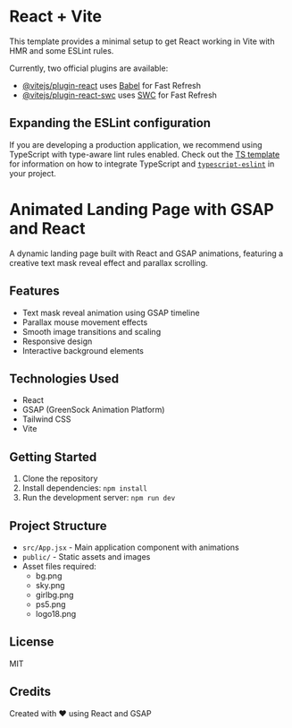# React + Vite

This template provides a minimal setup to get React working in Vite with HMR and some ESLint rules.

Currently, two official plugins are available:

- [@vitejs/plugin-react](https://github.com/vitejs/vite-plugin-react/blob/main/packages/plugin-react) uses [Babel](https://babeljs.io/) for Fast Refresh
- [@vitejs/plugin-react-swc](https://github.com/vitejs/vite-plugin-react/blob/main/packages/plugin-react-swc) uses [SWC](https://swc.rs/) for Fast Refresh

## Expanding the ESLint configuration

If you are developing a production application, we recommend using TypeScript with type-aware lint rules enabled. Check out the [TS template](https://github.com/vitejs/vite/tree/main/packages/create-vite/template-react-ts) for information on how to integrate TypeScript and [`typescript-eslint`](https://typescript-eslint.io) in your project.

# Animated Landing Page with GSAP and React

A dynamic landing page built with React and GSAP animations, featuring a creative text mask reveal effect and parallax scrolling.

## Features

- Text mask reveal animation using GSAP timeline
- Parallax mouse movement effects
- Smooth image transitions and scaling
- Responsive design
- Interactive background elements

## Technologies Used

- React
- GSAP (GreenSock Animation Platform)
- Tailwind CSS
- Vite

## Getting Started

1. Clone the repository
2. Install dependencies:
```npm install```
3. Run the development server:
```npm run dev```

## Project Structure

- `src/App.jsx` - Main application component with animations
- `public/` - Static assets and images
- Asset files required:
  - bg.png
  - sky.png
  - girlbg.png
  - ps5.png
  - logo18.png

## License

MIT

## Credits

Created with ❤️ using React and GSAP